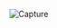 ![Capture](https://github.com/lalit090799/Digital_Clock/assets/126779478/27e62fd8-4cd3-412c-a829-b3d85d61420f)
